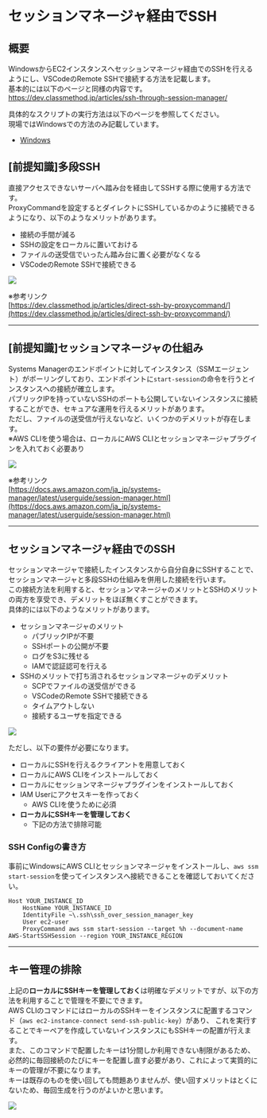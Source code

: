 # セッションマネージャ経由でSSH

## 概要

WindowsからEC2インスタンスへセッションマネージャ経由でのSSHを行えるようにし、VSCodeのRemote SSHで接続する方法を記載します。  
基本的には以下のページと同様の内容です。  
https://dev.classmethod.jp/articles/ssh-through-session-manager/

具体的なスクリプトの実行方法は以下のページを参照してください。  
現場ではWindowsでの方法のみ記載しています。

* [Windows](./scripts/windows)

## [前提知識]多段SSH

直接アクセスできないサーバへ踏み台を経由してSSHする際に使用する方法です。  
ProxyCommandを設定するとダイレクトにSSHしているかのように接続できるようになり、以下のようなメリットがあります。

* 接続の手間が減る
* SSHの設定をローカルに置いておける
* ファイルの送受信でいったん踏み台に置く必要がなくなる
* VSCodeのRemote SSHで接続できる

![](images/layer_ssh.drawio.svg)

※参考リンク  
[https://dev.classmethod.jp/articles/direct-ssh-by-proxycommand/](https://dev.classmethod.jp/articles/direct-ssh-by-proxycommand/)

---

## [前提知識]セッションマネージャの仕組み

Systems Managerのエンドポイントに対してインスタンス（SSMエージェント）がポーリングしており、エンドポイントに`start-session`の命令を行うとインスタンスへの接続が確立します。  
パブリックIPを持っていないSSHのポートも公開していないインスタンスに接続することができ、セキュアな運用を行えるメリットがあります。  
ただし、ファイルの送受信が行えないなど、いくつかのデメリットが存在します。  
※AWS CLIを使う場合は、ローカルにAWS CLIとセッションマネージャプラグインを入れておく必要あり

![](images/session_manager.drawio.svg)

※参考リンク  
[https://docs.aws.amazon.com/ja_jp/systems-manager/latest/userguide/session-manager.html](https://docs.aws.amazon.com/ja_jp/systems-manager/latest/userguide/session-manager.html)

---

## セッションマネージャ経由でのSSH

セッションマネージャで接続したインスタンスから自分自身にSSHすることで、セッションマネージャと多段SSHの仕組みを併用した接続を行います。  
この接続方法を利用すると、セッションマネージャのメリットとSSHのメリットの両方を享受でき、デメリットをほぼ無くすことができます。  
具体的には以下のようなメリットがあります。

* セッションマネージャのメリット
    * パブリックIPが不要
    * SSHポートの公開が不要
    * ログをS3に残せる
    * IAMで認証認可を行える
* SSHのメリットで打ち消されるセッションマネージャのデメリット
    * SCPでファイルの送受信ができる
    * VSCodeのRemote SSHで接続できる
    * タイムアウトしない
    * 接続するユーザを指定できる

![](images/sm_ssh.drawio.svg)

ただし、以下の要件が必要になります。

* ローカルにSSHを行えるクライアントを用意しておく
* ローカルにAWS CLIをインストールしておく
* ローカルにセッションマネージャプラグインをインストールしておく
* IAM Userにアクセスキーを作っておく
    * AWS CLIを使うために必須
* **ローカルにSSHキーを管理しておく**
    * 下記の方法で排除可能

### SSH Configの書き方

事前にWindowsにAWS CLIとセッションマネージャをインストールし、`aws ssm start-session`を使ってインスタンスへ接続できることを確認しておいてください。

```
Host YOUR_INSTANCE_ID
    HostName YOUR_INSTANCE_ID
    IdentityFile ~\.ssh\ssh_over_session_manager_key
    User ec2-user
    ProxyCommand aws ssm start-session --target %h --document-name AWS-StartSSHSession --region YOUR_INSTANCE_REGION
```

---

## キー管理の排除

上記の**ローカルにSSHキーを管理しておく**は明確なデメリットですが、以下の方法を利用することで管理を不要にできます。  
AWS CLIのコマンドにはローカルのSSHキーをインスタンスに配置するコマンド（`aws ec2-instance-connect send-ssh-public-key`）があり、
これを実行することでキーペアを作成していないインスタンスにもSSHキーの配置が行えます。  
また、このコマンドで配置したキーは1分間しか利用できない制限があるため、必然的に毎回接続のたびにキーを配置し直す必要があり、これによって実質的にキーの管理が不要になります。  
キーは既存のものを使い回しても問題ありませんが、使い回すメリットはとくにないため、毎回生成を行うのがよいかと思います。

![](images/send_key.drawio.svg)
